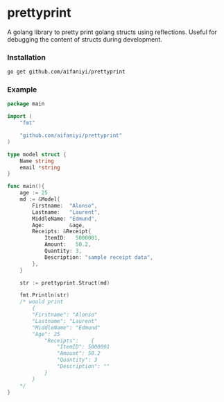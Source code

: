 # prettyprint

A golang library to pretty print golang structs using reflections. Useful for debugging the content of structs during development.

### Installation
```bash
go get github.com/aifaniyi/prettyprint
```

### Example

```go
package main

import (
	"fmt"

	"github.com/aifaniyi/prettyprint"
)

type model struct {
    Name string
    email *string    
}

func main(){
    age := 25
	md := &Model{
		Firstname:  "Alonso",
		Lastname:   "Laurent",
		MiddleName: "Edmund",
		Age:        &age,
		Receipts: &Receipt{
			ItemID:   5000001,
			Amount:   50.2,
			Quantity: 3,
            Description: "sample receipt data",
        },
	}

	str := prettyprint.Struct(md)

	fmt.Println(str)
    /* would print
        {
        "Firstname": "Alonso"
        "Lastname": "Laurent"
        "MiddleName": "Edmund"
        "Age": 25
            "Receipts":    {
                "ItemID": 5000001
                "Amount": 50.2
                "Quantity": 3
                "Description": ""
            }
        }
    */
}
```
